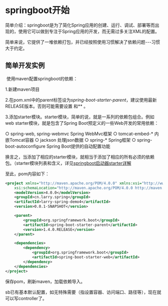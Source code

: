 # springboot开始

简单介绍：springboot是为了简化Spring应用的创建、运行、调试、部署等而出现的，使用它可以做到专注于Spring应用的开发，而无需过多关注XML的配置。

简单来说，它提供了一堆依赖打包，并已经按照使用习惯解决了依赖问题---习惯大于约定。

## 简单开发实例

​	使用maven配置springboot的依赖：

1.新建maven项目

2.在pom.xml中的parent标签设为*spring-boot-starter-parent*，建议使用最新RELEASE版本。否则可能需要设置 *<repositories/>* 和*<pluginRepositories/>* 。

3.添加starter模块。starter模块，简单的说，就是一系列的依赖包组合。例如web starter模块，就是包含了Spring Boot预定义的一些Web开发的常用依赖：

○ spring-web, spring-webmvc            Spring WebMvc框架
○ tomcat-embed-*                              内嵌Tomcat容器
○ jackson                                             处理json数据
○ spring-*                                            Spring框架
○ spring-boot-autoconfigure             Spring Boot提供的自动配置功能

换言之，当添加了相应的starter模块，就相当于添加了相应的所有必须的依赖包。（starter模块列表和含义，详见[springboot启动器starter详解](http://blog.csdn.net/chszs/article/details/50610474)

至此，pom内容如下：

```xml
<project xmlns="http://maven.apache.org/POM/4.0.0" xmlns:xsi="http://www.w3.org/2001/XMLSchema-instance"
    xsi:schemaLocation="http://maven.apache.org/POM/4.0.0 http://maven.apache.org/xsd/maven-4.0.0.xsd">
    <modelVersion>4.0.0</modelVersion>
    <groupId>cn.larry.spring</groupId>
    <artifactId>larry-spring-demo4</artifactId>
    <version>0.0.1-SNAPSHOT</version>

    <parent>
        <groupId>org.springframework.boot</groupId>
        <artifactId>spring-boot-starter-parent</artifactId>
        <version>1.4.0.RELEASE</version>
    </parent>

    <dependencies>
        <dependency>
            <groupId>org.springframework.boot</groupId>
            <artifactId>spring-boot-starter-web</artifactId>
        </dependency>
    </dependencies>
</project>
```

保存pom，刷新maven，加载依赖导入。

sb已有基本默认配置，如无特殊需要（指设置容器、访问端口、路径等），现在就可以写controller了。